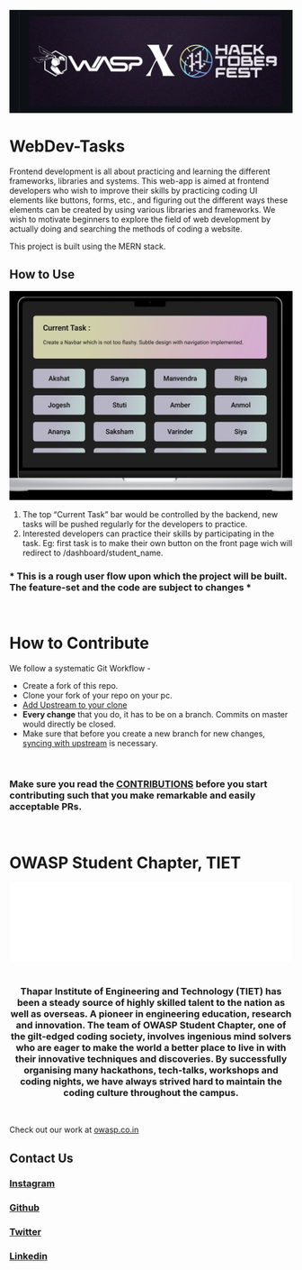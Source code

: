 ![hacktoberfest](./assets/WhatsApp%20Image%202022-10-05%20at%2000.28.18.jpeg)

# WebDev-Tasks

Frontend development is all about practicing and learning the different frameworks, libraries and systems. This web-app is aimed at frontend developers who wish to improve their skills by practicing coding UI elements like buttons, forms, etc., and figuring out the different ways these elements can be created by using various libraries and frameworks.  We wish to motivate beginners to explore the field of web development by actually doing and searching the methods of coding a website.

This project is built using the MERN stack.<br>

## How to Use <br>

<div width="200px"> 

![basicUI](./assets/basicUI.jpeg)<br>
</div>

1. The top “Current Task” bar would be controlled by the backend, new tasks will be pushed regularly for the developers to practice.
2. Interested developers can practice their skills by participating in the task. Eg: first task is to make their own button on the front page wich will redirect to /dashboard/student_name.

<h3>* This is a rough user flow upon which the project will be built. The feature-set and the code are subject to changes *</h3><br>

# How to Contribute

We follow a systematic Git Workflow -

- Create a fork of this repo.
- Clone your fork of your repo on your pc.
- [Add Upstream to your clone](https://help.github.com/en/github/collaborating-with-issues-and-pull-requests/configuring-a-remote-for-a-fork)
- **Every change** that you do, it has to be on a branch. Commits on master would directly be closed.
- Make sure that before you create a new branch for new changes, [syncing with upstream](https://help.github.com/en/github/collaborating-with-issues-and-pull-requests/syncing-a-fork) is necessary.
<br>

<h3 color="grey"> 

Make sure you read the [CONTRIBUTIONS](./CONTRIBUTIONS.md) before you start contributing such that you make remarkable and easily acceptable PRs.</h3>
<br>

# OWASP Student Chapter, TIET

![logo-owasp.png](assets/logo-owasp.png) <br><br>

<h3 align="center">Thapar Institute of Engineering and Technology (TIET) has been a steady source of highly skilled talent to the nation as well as overseas. A pioneer in engineering education, research and innovation. The team of OWASP Student Chapter, one of the gilt-edged coding society, involves ingenious mind solvers who are eager to make the world a better place to live in with their innovative techniques and discoveries. By successfully organising many hackathons, tech-talks, workshops and coding nights, we have always strived hard to maintain the coding culture throughout the campus.</h3><br>

<p align="center">

Check out our work at [owasp.co.in](http://owasp.co.in) </p>

## Contact Us
<p style="text-align: center;">

<h3>

[Instagram](https://www.instagram.com/owasp_tiet/)
</h3>

<h3>

[Github](https://github.com/OWASP-STUDENT-CHAPTER)
</h3>

<h3>

[Twitter](https://twitter.com/Owasp_tiet)
</h3>

<h3>

[Linkedin](https://www.linkedin.com/company/owasp-tiet/)
</h3>
</p>

